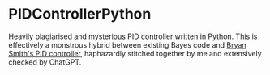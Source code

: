 # PIDControllerPython
Heavily plagiarised and mysterious PID controller written in Python.
This is effectively a monstrous hybrid between existing Bayes code and [Bryan Smith's PID controller](https://medium.com/@bsmith4360/building-a-simulated-pid-controller-in-python-111b08ccae1a), haphazardly stitched together by me and extensively checked by ChatGPT.
